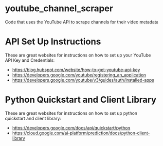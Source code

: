 # youtube_channel_scraper
Code that uses the YouTube API to scrape channels for their video metadata

# API Set Up Instructions
These are great websites for instructions on how to set up your YouTube API Key and Credentials:
- https://blog.hubspot.com/website/how-to-get-youtube-api-key
- https://developers.google.com/youtube/registering_an_application
- https://developers.google.com/youtube/v3/guides/auth/installed-apps

# Python Quickstart and Client Library
These are great websites for instructions on how to set up python quickstart and client library:
- https://developers.google.com/docs/api/quickstart/python
- https://cloud.google.com/ai-platform/prediction/docs/python-client-library
